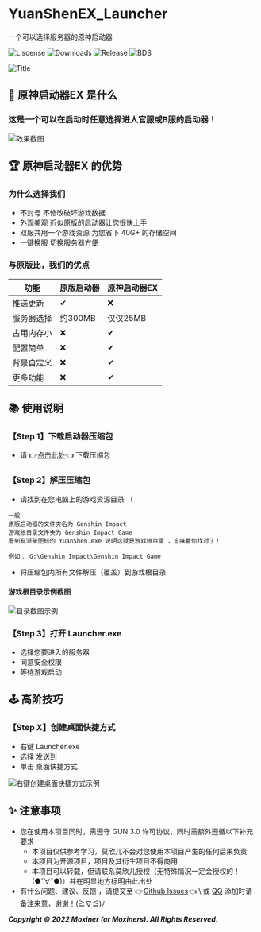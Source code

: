 # YuanShenEX_Launcher
一个可以选择服务器的原神启动器


![Liscense](https://img.shields.io/github/license/Moxiner/YuanShenEx_Launcher)
![Downloads](https://img.shields.io/github/downloads/Moxiner/YuanShenEx_Launcher/total)
![Release](https://img.shields.io/github/v/release/Moxiner/YuanShenEx_Launcher)
![BDS](https://img.shields.io/badge/support--Game--version-3.0.0-red)

![Title](https://github.com/Moxiner/YuanShenEx_Launcher/blob/main/src/title.png)
## 🎁 原神启动器EX 是什么
### 这是一个可以在启动时任意选择进人官服或B服的启动器！
![效果截图](https://github.com/Moxiner/YuanShenEx_Launcher/blob/main/src/%E6%95%88%E6%9E%9C%E6%88%AA%E5%9B%BE.png)


## 🏆 原神启动器EX 的优势
### 为什么选择我们
* 不封号 不修改破坏游戏数据
* 外观美观 近似原版的启动器让您很快上手
* 双服共用一个游戏资源 为您省下 40G+ 的存储空间
* 一键换服 切换服务器方便
### 与原版比，我们的优点
|功能 |原版启动器 |原神启动器EX
----|----|----|
|推送更新|✔|❌
|服务器选择|约300MB|仅仅25MB
|占用内存小|❌|✔
|配置简单|❌|✔
|背景自定义|❌|✔
|更多功能|❌|✔


## 📚 使用说明
### 【Step 1】下载启动器压缩包
* 请 👉[点击此处](https://github.com/Moxiner/YuanShenEx_Launcher/releases)👈 下载压缩包
### 【Step 2】解压压缩包
* 请找到在您电脑上的游戏资源目录 （
```
一般 
原版启动器的文件夹名为 Genshin Impact 
游戏根目录文件夹为 Genshin Impact Game
看到有派蒙图标的 YuanShen.exe 说明这就是游戏根目录 ，意味着你找对了！

例如： G:\Genshin Impact\Genshin Impact Game
```
* 将压缩包内所有文件解压（覆盖）到游戏根目录

#### 游戏根目录示例截图
![目录截图示例](https://github.com/Moxiner/YuanShenEx_Launcher/blob/main/src/%E7%9B%AE%E5%BD%95%E5%B1%95%E7%A4%BA.png)

### 【Step 3】打开 Launcher.exe
* 选择您要进入的服务器
* 同意安全权限
* 等待游戏启动
## 🕹 高阶技巧
### 【Step X】创建桌面快捷方式
* 右键 Launcher.exe
* 选择 发送到
* 单击 桌面快捷方式

![右键创建桌面快捷方式示例](https://github.com/Moxiner/YuanShenEx_Launcher/blob/main/src/%E5%8F%B3%E9%94%AE.png)



## ✨ 注意事项
* 您在使用本项目同时，需遵守 GUN 3.0 许可协议，同时需额外遵循以下补充要求
  * 本项目仅供参考学习，莫欣儿不会对您使用本项目产生的任何后果负责
  * 本项目为开源项目，项目及其衍生项目不得商用
  * 本项目可以转载，但请联系莫欣儿授权（无特殊情况一定会授权的！(●ˇ∀ˇ●)）并在明显地方标明由此出处
* 有什么问题、建议、反馈 ，请提交至 👉[Github Issues](https://github.com/Moxiner/YuanShenEx_Launcher/releases)👈 \ 或 [QQ](https://s1.ax1x.com/2022/09/08/vbnzKs.png) 添加时请备注来意，谢谢！(≧∇≦)ﾉ



___Copyright © 2022 Moxiner (or Moxiners). All Rights Reserved.___
